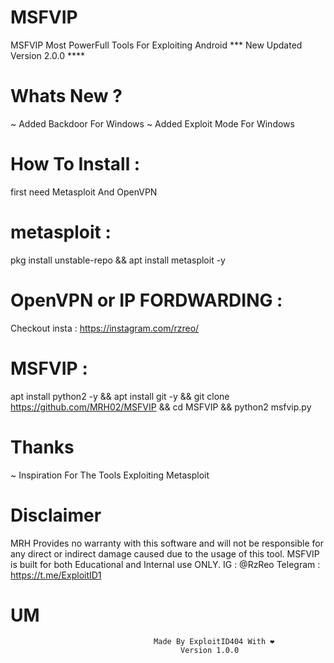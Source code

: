 # MSFVIP
MSFVIP Most PowerFull Tools For Exploiting Android
*** New Updated Version 2.0.0 ****

# Whats New ?
~ Added Backdoor For Windows
~ Added Exploit Mode For Windows

# How To Install :
first need Metasploit And OpenVPN

# metasploit :
pkg install unstable-repo && apt install metasploit -y

# OpenVPN or IP FORDWARDING :
Checkout insta : https://instagram.com/rzreo/

# MSFVIP :
apt install python2 -y && apt install git -y && git clone https://github.com/MRH02/MSFVIP && cd MSFVIP && python2 msfvip.py

# Thanks
~ Inspiration For The Tools Exploiting Metasploit

# Disclaimer
MRH Provides no warranty with this software and will not be responsible for any direct or indirect damage caused due to the usage of this tool.
MSFVIP is built for both Educational and Internal use ONLY.
IG : @RzReo
Telegram : https://t.me/ExploitID1


# UM
                                    Made By ExploitID404 With ❤
                                          Version 1.0.0
